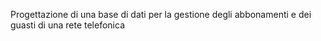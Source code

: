 Progettazione di una base di dati per la gestione degli abbonamenti e dei guasti di una rete telefonica
